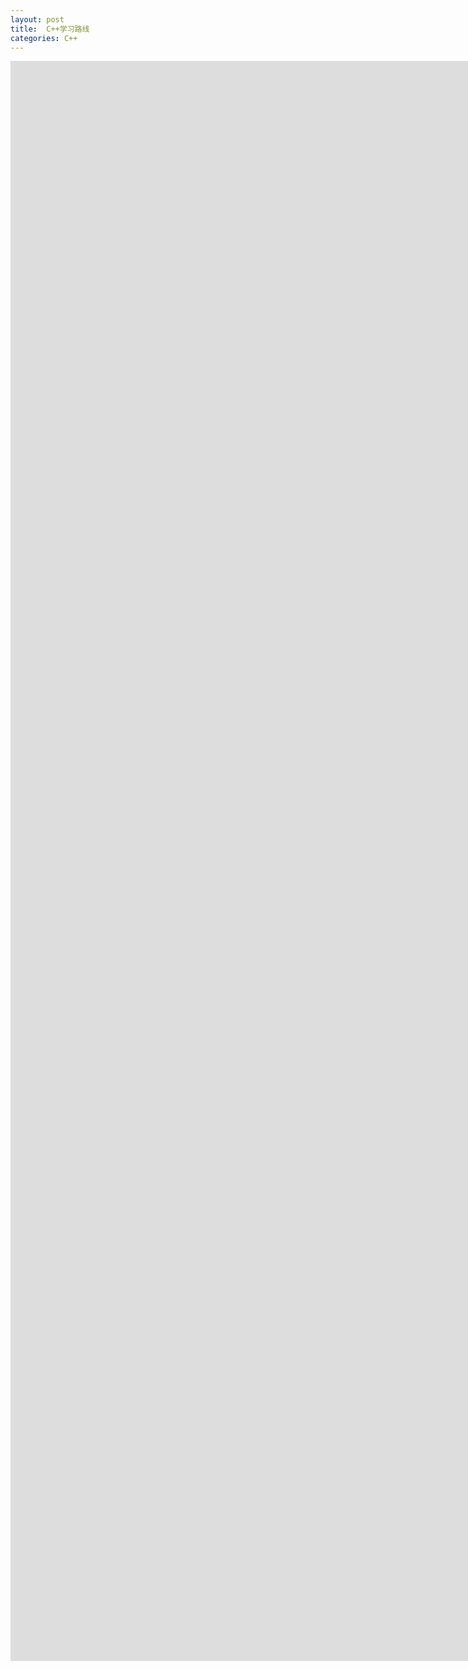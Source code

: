 ```yaml
---
layout: post
title:  C++学习路线
categories: C++
---
```

<iframe style="border:none" width="1900" text-align="center" height="2560" src="https://whimsical.com/embed/B5S7D76ZxLB3GTxXkDxFq1"></iframe>